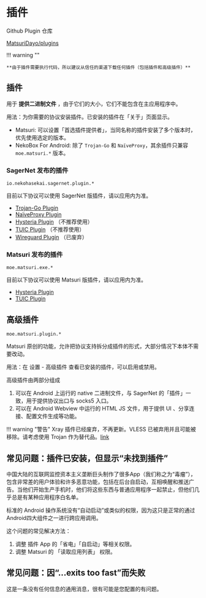 # 插件

Github Plugin 仓库

[MatsuriDayo/plugins](https://github.com/MatsuriDayo/plugins)

!!! warning ""

    **由于插件需要执行代码，所以建议从信任的渠道下载任何插件（包括插件和高级插件）**

## 插件

用于 **提供二进制文件** ，由于它们的大小，它们不能包含在主应用程序中。

用法：为你需要的协议安装插件。已安装的插件在「关于」页面显示。

* Matsuri: 可以设置「首选插件提供者」，当同名称的插件安装了多个版本时，优先使用选定的版本。
* NekoBox For Android: 除了 `Trojan-Go` 和 `NaïveProxy`，其余插件只兼容 `moe.matsuri.*` 版本。

### SagerNet 发布的插件

`io.nekohasekai.sagernet.plugin.*`

目前以下协议可以使用 SagerNet 版插件，请以应用内为准。

- [Trojan-Go Plugin](https://sagernet.org/download/#trojan-go-plugin)
- [NaïveProxy Plugin](https://sagernet.org/download/#naiveproxy-plugin)
- [Hysteria Plugin](https://sagernet.org/download/#hysteria-plugin) （不推荐使用）
- [TUIC Plugin](https://sagernet.org/download/#tuic-plugin) （不推荐使用）
- [Wireguard Plugin](https://github.com/SagerNet/SagerNet/releases/tag/wireguard-plugin-20210424-5) （已废弃）

### Matsuri 发布的插件

`moe.matsuri.exe.*`

目前以下协议可以使用 Matsuri 版插件，请以应用内为准。

- [Hysteria Plugin](https://github.com/MatsuriDayo/plugins/releases?q=Hysteria)
- [TUIC Plugin](https://github.com/MatsuriDayo/plugins/releases?q=tuic)

## 高级插件

`moe.matsuri.plugin.*`

Matsuri 原创的功能，允许把协议支持拆分成插件的形式，大部分情况下本体不需要改动。

用法：在 设置 - 高级插件 查看已安装的插件，可以启用或禁用。

高级插件由两部分组成

1. 可以在 Android 上运行的 native 二进制文件，与 SagerNet 的「插件」一致，用于提供协议出口与 socks5 入口。
2. 可以在 Android Webview 中运行的 HTML JS 文件，用于提供 UI 、分享连接、配置文件生成等功能。

!!! warning "警告"
    Xray 插件已经废弃，不再更新。VLESS 已被弃用并且可能被移除。请考虑使用 Trojan 作为替代品。[link](https://www.v2fly.org/v5/config/proxy/vless.html)

## 常见问题：插件已安装，但显示“未找到插件”

中国大陆的互联网监控资本主义垄断巨头制作了很多App（我们称之为“毒瘤”），包含非常差的用户体验和许多恶意功能，包括在后台自启动，互相唤醒和推送广告。当他们开始生产手机时，他们将这些东西与普通应用程序一起禁止，但他们几乎总是有某种应用程序白名单。

标准的 Android 操作系统没有“自动启动”或类似的权限，因为这只是正常的通过Android四大组件之一进行跨应用调用。

这个问题的常见解决方法：

1. 调整 插件 App 的「省电」「自启动」等相关权限。
2. 调整 Matsuri 的 「读取应用列表」 权限。

## 常见问题：因“...exits too fast”而失败

这是一条没有任何信息的通用消息，很有可能是您配置的有问题。
